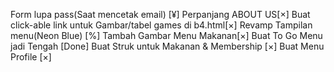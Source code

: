 Form lupa pass(Saat mencetak email) [¥] 
Perpanjang ABOUT US[×] 
Buat click-able link untuk Gambar/tabel games di b4.html[×]
Revamp Tampilan menu(Neon Blue) [%]
Tambah Gambar Menu Makanan[×] 
Buat To Go Menu jadi Tengah [Done] 
Buat Struk untuk Makanan & Membership [×] 
Buat Menu Profile [×] 


